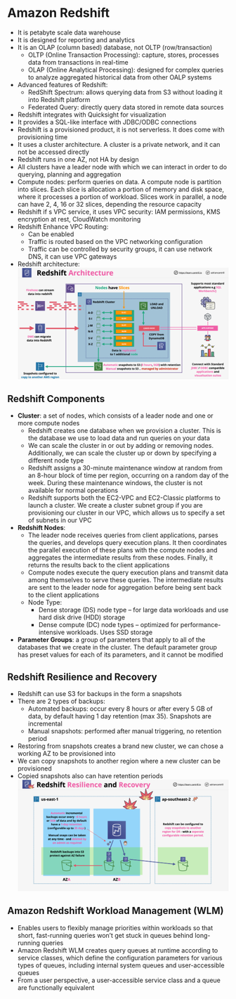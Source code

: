 # Amazon Redshift

- It is petabyte scale data warehouse
- It is designed for reporting and analytics
- It is an OLAP (column based) database, not OLTP (row/transaction)
    - OLTP (Online Transaction Processing): capture, stores, processes data from transactions in real-time
    - OLAP (Online Analytical Processing): designed for complex queries to analyze aggregated historical data from other OALP systems
- Advanced features of Redshift:
    - RedShift Spectrum: allows querying data from S3 without loading it into Redshift platform
    - Federated Query: directly query data stored in remote data sources
- Redshift integrates with Quicksight for visualization
- It provides a SQL-like interface with JDBC/ODBC connections
- Redshift is a provisioned product, it is not serverless. It does come with provisioning time
- It uses a cluster architecture. A cluster is a private network, and it can not be accessed directly
- Redshift runs in one AZ, not HA by design
- All clusters have a leader node with which we can interact in order to do querying, planning and aggregation
- Compute nodes: perform queries on data. A compute node is partition into slices. Each slice is allocation a portion of memory and disk space, where it processes a portion of workload. Slices work in parallel, a node can have 2, 4, 16 or 32 slices, depending the resource capacity
- Redshift if s VPC service, it uses VPC security: IAM permissions, KMS encryption at rest, CloudWatch monitoring
- Redshift Enhance VPC Routing:
    - Can be enabled
    - Traffic is routed based on the VPC networking configuration
    - Traffic can be controlled by security groups, it can use network DNS, it can use VPC gateways
- Redshift architecture:
    ![Redshift architecture](images/RedshiftArchitecture.png)

## Redshift Components
-  **Cluster**: a set of nodes, which consists of a leader node and one or more compute nodes
    - Redshift creates one database when we provision a cluster. This is the database we use to load data and run queries on your data
    - We can scale the cluster in or out by adding or removing nodes. Additionally, we can scale the cluster up or down by specifying a different node type
    - Redshift assigns a 30-minute maintenance window at random from an 8-hour block of time per region, occurring on a random day of the week. During these maintenance windows, the cluster is not available for normal operations
    - Redshift supports both the EC2-VPC and EC2-Classic platforms to launch a cluster. We create a cluster subnet group if you are provisioning our cluster in our VPC, which allows us to specify a set of subnets in our VPC
- **Redshift Nodes**:
    - The leader node receives queries from client applications, parses the queries, and develops query execution plans. It then coordinates the parallel execution of these plans with the compute nodes and aggregates the intermediate results from these nodes. Finally, it returns the results back to the client applications
    - Compute nodes execute the query execution plans and transmit data among themselves to serve these queries. The intermediate results are sent to the leader node for aggregation before being sent back to the client applications
    - Node Type:
        - Dense storage (DS) node type – for large data workloads and use hard disk drive (HDD) storage
        - Dense compute (DC) node types – optimized for performance-intensive workloads. Uses SSD storage
- **Parameter Groups**: a group of parameters that apply to all of the databases that we create in the cluster. The default parameter group has preset values for each of its parameters, and it cannot be modified

## Redshift Resilience and Recovery

- Redshift can use S3 for backups in the form a snapshots
- There are 2 types of backups:
    - Automated backups: occur every 8 hours or after every 5 GB of data, by default having 1 day retention (max 35). Snapshots are incremental
    - Manual snapshots: performed after manual triggering, no retention period
- Restoring from snapshots creates a brand new cluster, we can chose a working AZ to be provisioned into
- We can copy snapshots to another region where a new cluster can be provisioned
- Copied snapshots also can have retention periods
![Redshift Resilience and Recovery](images/RedshiftDR.png)

## Amazon Redshift Workload Management (WLM) 

- Enables users to flexibly manage priorities within workloads so that short, fast-running queries won’t get stuck in queues behind long-running queries
- Amazon Redshift WLM creates query queues at runtime according to service classes, which define the configuration parameters for various types of queues, including internal system queues and user-accessible queues
- From a user perspective, a user-accessible service class and a queue are functionally equivalent
